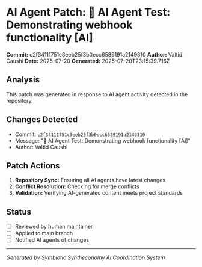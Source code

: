 # AI Agent Patch: 🤖 AI Agent Test: Demonstrating webhook functionality [AI]

**Commit:** c2f34111751c3eeb25f3b0ecc6589191a2149310
**Author:** Valtid Caushi
**Date:** 2025-07-20
**Generated:** 2025-07-20T23:15:39.716Z

## Analysis

This patch was generated in response to AI agent activity detected in the repository.

## Changes Detected

- Commit: `c2f34111751c3eeb25f3b0ecc6589191a2149310`
- Message: "🤖 AI Agent Test: Demonstrating webhook functionality [AI]"
- Author: Valtid Caushi

## Patch Actions

1. **Repository Sync:** Ensuring all AI agents have latest changes
2. **Conflict Resolution:** Checking for merge conflicts
3. **Validation:** Verifying AI-generated content meets project standards

## Status

- [ ] Reviewed by human maintainer
- [ ] Applied to main branch
- [ ] Notified AI agents of changes

---
*Generated by Symbiotic Syntheconomy AI Coordination System*
